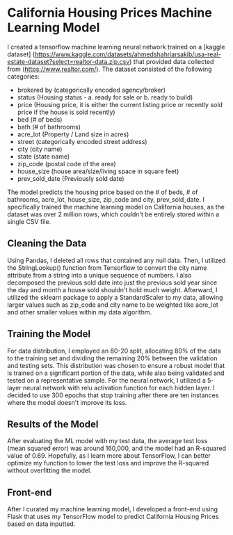# California Housing Prices Machine Learning Model
 
I created a tensorflow machine learning neural network trained on a [kaggle dataset] (https://www.kaggle.com/datasets/ahmedshahriarsakib/usa-real-estate-dataset?select=realtor-data.zip.csv) that provided data collected from (https://www.realtor.com/). The dataset consisted of the following categories:
- brokered by (categorically encoded agency/broker)
- status (Housing status - a. ready for sale or b. ready to build)
- price (Housing price, it is either the current listing price or recently sold price if the house is sold recently)
- bed (# of beds)
- bath (# of bathrooms)
- acre_lot (Property / Land size in acres)
- street (categorically encoded street address)
- city (city name)
- state (state name)
- zip_code (postal code of the area)
- house_size (house area/size/living space in square feet)
- prev_sold_date (Previously sold date)

The model predicts the housing price based on the # of beds, # of bathrooms, acre_lot, house_size, zip_code and city, prev_sold_date. I specifically trained the machine learning model on California houses, as the dataset was over 2 million rows, which couldn't be entirely stored within a single CSV file.

## Cleaning the Data
Using Pandas, I deleted all rows that contained any null data. Then, I utilized the StringLookup() function from Tensorflow to convert the city name attribute from a string into a unique sequence of numbers. I also decomposed the previous sold date into just the previous sold year since the day and month a house sold shouldn't hold much weight. Afterward, I utilized the sklearn package to apply a StandardScaler to my data, allowing larger values such as zip_code and city name to be weighted like acre_lot and other smaller values within my data algorithm. 

## Training the Model
For data distribution, I employed an 80-20 split, allocating 80% of the data to the training set and dividing the remaining 20% between the validation and testing sets. This distribution was chosen to ensure a robust model that is trained on a significant portion of the data, while also being validated and tested on a representative sample. 
For the neural network, I utilized a 5-layer neural network with relu activation function for each hidden layer. I decided to use 300 epochs that stop training after there are ten instances where the model doesn't improve its loss. 

## Results of the Model
After evaluating the ML model with my test data, the average test loss (mean squared error) was around 160,000, and the model had an R-squared value of 0.69. Hopefully, as I learn more about TensorFlow, I can better optimize my function to lower the test loss and improve the R-squared without overfitting the model. 

## Front-end
After I curated my machine learning model, I developed a front-end using Flask that uses my TensorFlow model to predict California Housing Prices based on data inputted. 

